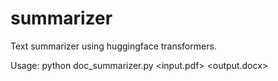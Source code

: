 # summarizer
Text summarizer using huggingface transformers.

Usage: python doc_summarizer.py <input.pdf> <output.docx>
